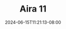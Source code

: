 --- 
title: "Aira 11"
description: "video  video bokep Aira 11   durasi panjang baru"
date: 2024-06-15T11:21:13-08:00
file_code: "3z9nvxhs5r68"
draft: false
cover: "t4hhtg7u9vzzvlnb.jpg"
tags: ["Aira", "bokep-indo", "bokep-viral", "bokep-ig"]
length: 76
fld_id: "1483111"
foldername: "Aira"
categories: ["Aira"]
views: 0
---